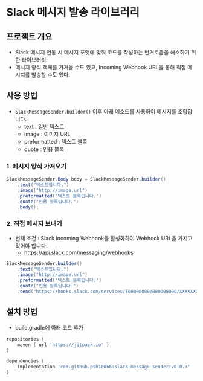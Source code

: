 # Slack 메시지 발송 라이브러리

## 프로젝트 개요

- Slack 메시지 연동 시 메시지 포맷에 맞춰 코드를 작성하는 번거로움을 해소하기 위한 라이브러리.
- 메시지 양식 객체를 가져올 수도 있고, Incoming Webhook URL을 통해 직접 메시지를 발송할 수도 있다.

## 사용 방법

- `SlackMessageSender.builder()` 이후 아래 메소드를 사용하여 메시지를 조합합니다.
  - text : 일반 텍스트
  - image : 이미지 URL
  - preformatted : 텍스트 블록
  - quote : 인용 블록

### 1. 메시지 양식 가져오기

```java
SlackMessageSender.Body body = SlackMessageSender.builder()
    .text("텍스트입니다.")
    .image("http://image.url")
    .preformatted("텍스트 블록입니다.")
    .quote("인용 블록입니다.")
    .body();
```

### 2. 직접 메시지 보내기

- 선제 조건 : Slack Incoming Webhook을 활성화하여 Webhook URL을 가지고 있어야 합니다. 
  - https://api.slack.com/messaging/webhooks

```java
SlackMessageSender.builder()
    .text("텍스트입니다.")
    .image("http://image.url")
    .preformatted("텍스트 블록입니다.")
    .quote("인용 블록입니다.")
    .send("https://hooks.slack.com/services/T00000000/B00000000/XXXXXXXXXXXXXXXXXXXXXXXX");
```

## 설치 방법

- build.gradle에 아래 코드 추가

```groovy
repositories {
    maven { url 'https://jitpack.io' }
}

dependencies {
    implementation 'com.github.psh10066:slack-message-sender:v0.0.3'
}
```
